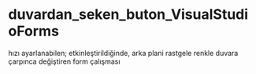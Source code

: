 # duvardan_seken_buton_VisualStudioForms
hızı ayarlanabilen; etkinleştirildiğinde, arka plani rastgele renkle duvara çarpınca değiştiren form çalışması
